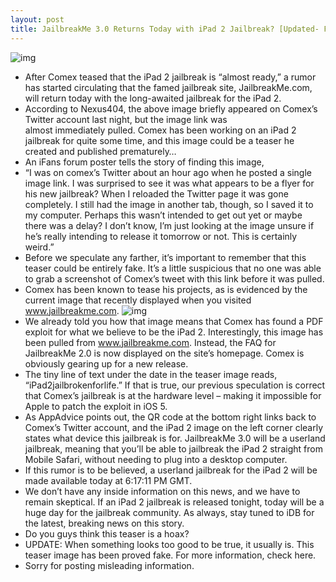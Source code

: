 ```yaml
---
layout: post
title: JailbreakMe 3.0 Returns Today with iPad 2 Jailbreak? [Updated- Fake]
---
```

![img](http://media.idownloadblog.com/wp-content/uploads/2011/06/iPad-2-jailbreak-coming-e1308319295391.jpeg)
* After Comex teased that the iPad 2 jailbreak is “almost ready,” a rumor has started circulating that the famed jailbreak site, JailbreakMe.com, will return today with the long-awaited jailbreak for the iPad 2.
* According to Nexus404, the above image briefly appeared on Comex’s Twitter account last night, but the image link was almost immediately pulled. Comex has been working on an iPad 2 jailbreak for quite some time, and this image could be a teaser he created and published prematurely…
* An iFans forum poster tells the story of finding this image,
* “I was on comex’s Twitter about an hour ago when he posted a single image link. I was surprised to see it was what appears to be a flyer for his new jailbreak? When I reloaded the Twitter page it was gone completely. I still had the image in another tab, though, so I saved it to my computer. Perhaps this wasn’t intended to get out yet or maybe there was a delay? I don’t know, I’m just looking at the image unsure if he’s really intending to release it tomorrow or not. This is certainly weird.”
* Before we speculate any farther, it’s important to remember that this teaser could be entirely fake. It’s a little suspicious that no one was able to grab a screenshot of Comex’s tweet with this link before it was pulled.
* Comex has been known to tease his projects, as is evidenced by the current image that recently displayed when you visited www.jailbreakme.com.
![img](http://media.idownloadblog.com/wp-content/uploads/2011/06/PDF-exploit-iOS-Sn0w-comex-e1307819132186.png)
* We already told you how that image means that Comex has found a PDF exploit for what we believe to be the iPad 2. Interestingly, this image has been pulled from www.jailbreakme.com. Instead, the FAQ for JailbreakMe 2.0 is now displayed on the site’s homepage. Comex is obviously gearing up for a new release.
* The tiny line of text under the date in the teaser image reads, “iPad2jailbrokenforlife.” If that is true, our previous speculation is correct that Comex’s jailbreak is at the hardware level – making it impossible for Apple to patch the exploit in iOS 5.
* As AppAdvice points out, the QR code at the bottom right links back to Comex’s Twitter account, and the iPad 2 image on the left corner clearly states what device this jailbreak is for. JailbreakMe 3.0 will be a userland jailbreak, meaning that you’ll be able to jailbreak the iPad 2 straight from Mobile Safari, without needing to plug into a desktop computer.
* If this rumor is to be believed, a userland jailbreak for the iPad 2 will be made available today at 6:17:11 PM GMT.
* We don’t have any inside information on this news, and we have to remain skeptical. If an iPad 2 jailbreak is released tonight, today will be a huge day for the jailbreak community. As always, stay tuned to iDB for the latest, breaking news on this story.
* Do you guys think this teaser is a hoax?
* UPDATE: When something looks too good to be true, it usually is. This teaser image has been proved fake. For more information, check here.
* Sorry for posting misleading information.

